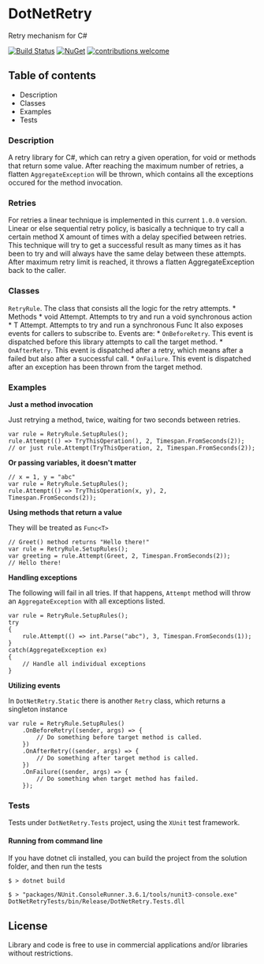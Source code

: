 ﻿# DotNetRetry
Retry mechanism for C#

[![Build Status](https://travis-ci.org/gdyrrahitis/dotnet-retry.svg?branch=features)](https://travis-ci.org/gdyrrahitis/dotnet-retry)
[![NuGet](https://img.shields.io/nuget/v/gdyrra.dotnet.retry.svg)](https://www.nuget.org/packages/gdyrra.dotnet.retry/1.0.0)
[![contributions welcome](https://img.shields.io/badge/contributions-welcome-brightgreen.svg?style=flat)](https://github.com/gdyrrahitis/dotnet-retry)

## Table of contents
* Description
* Classes
* Examples
* Tests

### Description
A retry library for C#, which can retry a given operation, for void or methods that return some value.
After reaching the maximum number of retries, a flatten `AggregateException` will be thrown, which contains all the exceptions occured for the method invocation.

### Retries
For retries a linear technique is implemented in this current `1.0.0` version.
Linear or else sequential retry policy, is basically a technique to try call a certain method X amount of times with a delay specified between retries. This technique will try to get a successful result as many times as it has been to try and will always have the same delay between these attempts. After maximum retry limit is reached, it throws a flatten AggregateException back to the caller.

### Classes
`RetryRule`. The class that consists all the logic for the retry attempts.
	* Methods
		* void Attempt. Attempts to try and run a void synchronous action
		* T Attempt<T>. Attempts to try and run a synchronous Func<T>
It also exposes events for callers to subscribe to. Events are:
	* `OnBeforeRetry`. This event is dispatched before this library attempts to call the target method.
	* `OnAfterRetry`. This event is dispatched after a retry, which means after a failed but also after a successful call.
	* `OnFailure`. This event is dispatched after an exception has been thrown from the target method.

### Examples
**Just a method invocation**

Just retrying a method, twice, waiting for two seconds between retries.
```
var rule = RetryRule.SetupRules();
rule.Attempt(() => TryThisOperation(), 2, Timespan.FromSeconds(2));
// or just rule.Attempt(TryThisOperation, 2, Timespan.FromSeconds(2));
```

**Or passing variables, it doesn't matter**
```
// x = 1, y = "abc"
var rule = RetryRule.SetupRules();
rule.Attempt(() => TryThisOperation(x, y), 2, Timespan.FromSeconds(2));
```

**Using methods that return a value**

They will be treated as `Func<T>`
```
// Greet() method returns "Hello there!"
var rule = RetryRule.SetupRules();
var greeting = rule.Attempt(Greet, 2, Timespan.FromSeconds(2));
// Hello there!
```

**Handling exceptions**

The following will fail in all tries. If that happens, `Attempt` method will throw an `AggregateException` with all exceptions listed.
```
var rule = RetryRule.SetupRules();
try 
{
    rule.Attempt(() => int.Parse("abc"), 3, Timespan.FromSeconds(1));
}
catch(AggregateException ex) 
{
    // Handle all individual exceptions
}
```

**Utilizing events**

In `DotNetRetry.Static` there is another `Retry` class, which returns a singleton instance
```
var rule = RetryRule.SetupRules()
	.OnBeforeRetry((sender, args) => {
		// Do something before target method is called.
	})
	.OnAfterRetry((sender, args) => { 
		// Do something after target method is called.
	})
	.OnFailure((sender, args) => { 
		// Do something when target method has failed.
	});
```

### Tests
Tests under `DotNetRetry.Tests` project, using the `XUnit` test framework.

#### Running from command line
If you have dotnet cli installed, you can build the project from the solution folder, and then run the tests
```
$ > dotnet build

$ > "packages/NUnit.ConsoleRunner.3.6.1/tools/nunit3-console.exe" DotNetRetryTests/bin/Release/DotNetRetry.Tests.dll
```
## License
Library and code is free to use in commercial applications and/or libraries without restrictions.